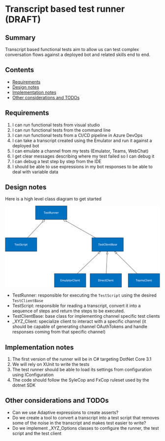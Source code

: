 # Transcript based test runner (DRAFT) <!-- omit in toc -->

## Summary <!-- omit in toc -->

Transcript based functional tests aim to allow us can test complex conversation flows against a deployed bot and related skills end to end.

## Contents <!-- omit in toc -->

- [Requirements](#requirements)
- [Design notes](#design-notes)
- [Implementation notes](#implementation-notes)
- [Other considerations and TODOs](#other-considerations-and-todos)

## Requirements

1. I can run functional tests from visual studio
2. I can run functional tests from the command line
3. I can run functional tests from a CI/CD pipeline in Azure DevOps
4. I can take a transcript created using the Emulator and run it against a deployed bot
5. I can emulate a channel from my tests (Emulator, Teams, WebChat)
6. I get clear messages describing where my test failed so I can debug it
7. I can debug a test step by step from the IDE
8. I should be able to use expressions in my bot responses to be able to deal with variable data

## Design notes

Here is a high level class diagram to get started

![Class Diagram](media/TestRunnerClassDiagram.png)

- TestRunner: responsible for executing the `TestScript` using the desired `TestClientBase`
- TestScript: responsible for reading a transcript, convert it into a sequence of steps and return the steps to be executed. 
- TestClientBase: base class for implementing channel specific test clients
- _XYZ_Client: specialize client to interact with a specific channel (it should be capable of generating channel OAuthTokens and handle responses coming from that specific channel)

## Implementation notes

1. The first version of the runner will be in C# targeting DotNet Core 3.1
2. We will rely on XUnit to write the tests
3. The test runner should be able to load its settings from configuration using IConfiguration
4. The code should follow the SyleCop and FxCop ruleset used by the dotnet SDK

## Other considerations and TODOs

- Can we use Adaptive expressions to create asserts?
- Do we create a tool to convert a transcript into a test script that removes some of the noise in the transcript and makes test easier to write?
- Do we implement _XYZ_Options classes to configure the runner, the test script and the test client  
